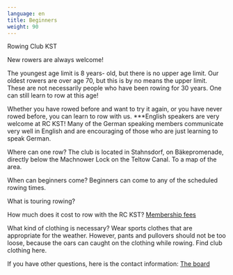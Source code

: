 ```yaml
---
language: en
title: Beginners
weight: 90
---
```



Rowing Club KST

New rowers are always welcome!

The youngest age limit is 8 years- old, but there is no upper age limit. Our oldest rowers are over age 70, but this is by no means the upper limit. These are not necessarily people who have been rowing for 30 years. One can still learn to row at this age!

Whether you have rowed before and want to try it again, or you have never rowed before, you can learn to row with us. 
***English speakers are very welcome at RC KST!  Many of the German speaking members communicate very well in English and are encouraging of those who are just learning to speak German.

Where can one row?
The club is located in Stahnsdorf, on Bäkepromenade, directly below the Machnower Lock on the Teltow Canal.  To a map of the area.

When can beginners come?
Beginners can come to any of the scheduled rowing times.

What is touring rowing?  

How much does it cost to row with the RC KST?  [Membership fees](/club/anfaenger/mitgliedschaft.md)

What kind of clothing is necessary?
Wear sports clothes that are appropriate for the weather. However, pants and pullovers should not be too loose, because the oars can caught on the clothing while rowing.
Find club clothing here.

If you have other questions, here is the contact information:  [The board](club/vorstand.md)
